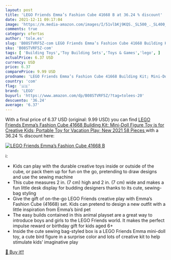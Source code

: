 ```yaml
---
layout: post
title: 'LEGO Friends Emma’s Fashion Cube 41668 B at 36.24 % discount'
date: 2021-12-11 09:17:04
image: 'https://m.media-amazon.com/images/I/51vlbKj9KQS._SL500_._SL400_.jpg'
comments: true
category: ofertas
author: 'tole.es'
slug: 'B08STVRF5Z-com LEGO Friends Emma’s Fashion Cube 41668 Building Kit;...'
sku: 'B08STVRF5Z-com'
tags: [ 'Building Toys','Toy Building Sets','Toys & Games','lego', ]
actualPrice: 6.37 USD
currency: USD
price: 6.37
comparePrice: 9.99 USD
prodname: 'LEGO Friends Emma’s Fashion Cube 41668 Building Kit; Mini-Doll Figure Toy is for Creative Kids; Portable Toy for Vacation Play; New 2021  58 Pieces '
country: 'com'
flag: '🇺🇸'
brand: 'LEGO'
buyurl: 'https://www.amazon.com/dp/B08STVRF5Z/?tag=tolees-20'
descuento: '36.24'
average: '6.37'
---
```


With a final price of 6.37 USD (original: 9.99 USD) you can find [LEGO Friends Emma’s Fashion Cube 41668 Building Kit; Mini-Doll Figure Toy is for Creative Kids; Portable Toy for Vacation Play; New 2021  58 Pieces ](https://www.amazon.com/dp/B08STVRF5Z/?tag=tolees-20) with a  36.24 % discount here:

[![LEGO Friends Emma’s Fashion Cube 41668 B](https://m.media-amazon.com/images/I/51vlbKj9KQS._SL500_._SL400_.jpg)](https://www.amazon.com/dp/B08STVRF5Z/?tag=tolees-20)

ℹ️:

- Kids can play with the durable creative toys inside or outside of the cube, or pack them up for fun on the go, pretending to draw designs and use the sewing machine
- This cube measures 2 in. (7 cm) high and 2 in. (7 cm) wide and makes a fun little desk display for budding designers thanks to its cute, sewing-bag styling
- Give the gift of on-the-go LEGO Friends creative play with Emma’s Fashion Cube (41668) set. Kids can pretend to design a new outfit with a little inspiration from Emma’s bird pet
- The easy builds contained in this animal playset are a great way to introduce boys and girls to the LEGO Friends world. It makes the perfect impulse reward or birthday gift for kids aged 6+
- Inside the cute sewing bag-styled box is a LEGO Friends Emma mini-doll toy, a cute bird figure in a surprise color and lots of creative kit to help stimulate kids’ imaginative play

[🛒 Buy it!!](https://www.amazon.com/dp/B08STVRF5Z/?tag=tolees-20)
